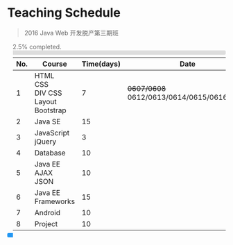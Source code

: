 # Teaching Schedule

> 2016 Java Web 开发脱产第三期班

<div style="margin-left: 2.5%; text-align: left; color: #666;">2.5% completed.</div>
<span style="display: inline-block; height: 10px; width: 2.5%; background: #2196f3; border-top-left-radius: 3px; border-bottom-left-radius: 3px;"></span><span style="display: inline-block; margin: 0; ;height: 10px;  width: 97.5%; background: #ddd; border-top-right-radius: 3px; border-bottom-right-radius: 3px;"><span>

No.|Course|Time(days)|Date
---|------|----------|----
1|HTML<br>CSS<br>DIV CSS Layout<br>Bootstrap|7|~~0607/0608~~<br>0612/0613/0614/0615/0616/0617
2|Java SE|15|
3|JavaScript<br>jQuery|3|
4|Database|10|
5|Java EE<br>AJAX<br>JSON|10|
6|Java EE Frameworks|15|
7|Android|10|
8|Project|10|